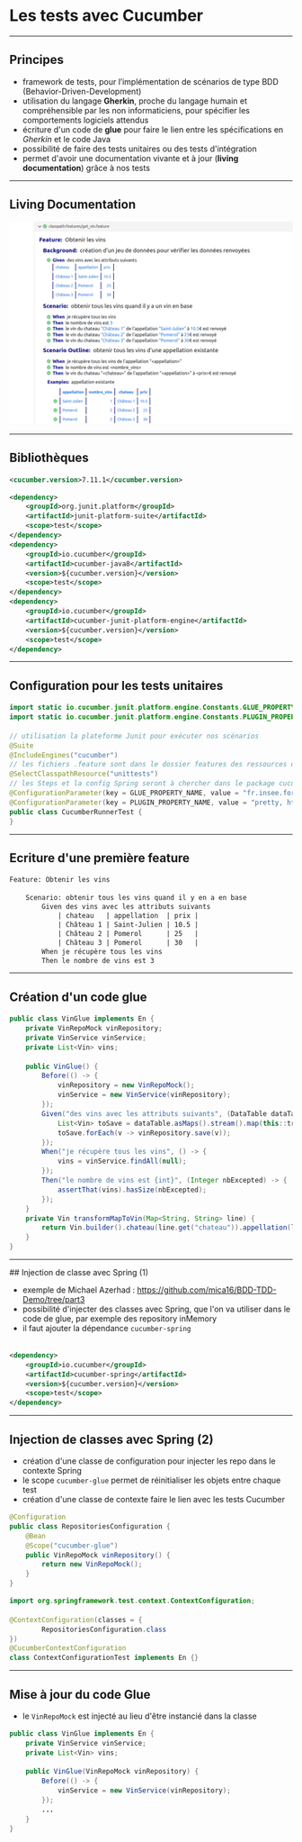 # Les tests avec Cucumber

----

## Principes

- framework de tests, pour l’implémentation de scénarios de type BDD (Behavior-Driven-Development)
- utilisation du langage **Gherkin**, proche du langage humain et compréhensible par les non informaticiens, pour spécifier les comportements logiciels attendus
- écriture d'un code de **glue** pour faire le lien entre les spécifications en *Gherkin* et le code Java
- possibilité de faire des tests unitaires ou des tests d'intégration
- permet d'avoir une documentation vivante et à jour (**living documentation**) grâce à nos tests

----

## Living Documentation

<img src="diapos/images/cucumber-report.png" alt="Rapport Cucumber" width="750" >

----

## Bibliothèques

```xml
<cucumber.version>7.11.1</cucumber.version>
```
```xml
<dependency>
	<groupId>org.junit.platform</groupId>
	<artifactId>junit-platform-suite</artifactId>
	<scope>test</scope>
</dependency>
<dependency>
	<groupId>io.cucumber</groupId>
	<artifactId>cucumber-java8</artifactId>
	<version>${cucumber.version}</version>
	<scope>test</scope>
</dependency>
<dependency>
	<groupId>io.cucumber</groupId>
	<artifactId>cucumber-junit-platform-engine</artifactId>
	<version>${cucumber.version}</version>
	<scope>test</scope>
</dependency>
```

----

## Configuration pour les tests unitaires

```java
import static io.cucumber.junit.platform.engine.Constants.GLUE_PROPERTY_NAME;
import static io.cucumber.junit.platform.engine.Constants.PLUGIN_PROPERTY_NAME;

// utilisation la plateforme Junit pour exécuter nos scénarios
@Suite
@IncludeEngines("cucumber")
// les fichiers .feature sont dans le dossier features des ressources de tests
@SelectClasspathResource("unittests")
// les Steps et la config Spring seront à chercher dans le package cucumber
@ConfigurationParameter(key = GLUE_PROPERTY_NAME, value = "fr.insee.formationapirest.unittests")
@ConfigurationParameter(key = PLUGIN_PROPERTY_NAME, value = "pretty, html:target/rapport-cucumber-unit-tests.html")
public class CucumberRunnerTest {
}
```

----

## Ecriture d'une première feature

```gherkin
Feature: Obtenir les vins

    Scenario: obtenir tous les vins quand il y en a en base
        Given des vins avec les attributs suivants
            | chateau   | appellation  | prix |
            | Château 1 | Saint-Julien | 10.5 |
            | Château 2 | Pomerol      | 25   |
            | Château 3 | Pomerol      | 30   |
        When je récupère tous les vins
        Then le nombre de vins est 3
```

----

## Création d'un code glue

```java
public class VinGlue implements En {
    private VinRepoMock vinRepository;
    private VinService vinService;
    private List<Vin> vins;

    public VinGlue() {
        Before(() -> {
            vinRepository = new VinRepoMock();
            vinService = new VinService(vinRepository);
        });
        Given("des vins avec les attributs suivants", (DataTable dataTable) -> {
            List<Vin> toSave = dataTable.asMaps().stream().map(this::transformMapToVin).toList();
            toSave.forEach(v -> vinRepository.save(v));
        });
        When("je récupère tous les vins", () -> {
            vins = vinService.findAll(null);
        });
        Then("le nombre de vins est {int}", (Integer nbExcepted) -> {
            assertThat(vins).hasSize(nbExcepted);
        });
    }
    private Vin transformMapToVin(Map<String, String> line) {
        return Vin.builder().chateau(line.get("chateau")).appellation(line.get("appellation")).prix(Double.valueOf(line.get("prix"))).build();
    }
}
```

----

## Injection de classe avec Spring (1)

- exemple de Michael Azerhad : https://github.com/mica16/BDD-TDD-Demo/tree/part3
- possibilité d'injecter des classes avec Spring, que l'on va utiliser dans le code de glue, par exemple des repository inMemory
- il faut ajouter la dépendance `cucumber-spring`

```xml

<dependency>
	<groupId>io.cucumber</groupId>
	<artifactId>cucumber-spring</artifactId>
	<version>${cucumber.version}</version>
	<scope>test</scope>
</dependency>
```

----

## Injection de classes avec Spring (2)

- création d'une classe de configuration pour injecter les repo dans le contexte Spring
- le scope `cucumber-glue` permet de réinitialiser les objets entre chaque test
- création d'une classe de contexte faire le lien avec les tests Cucumber

```java
@Configuration
public class RepositoriesConfiguration {
    @Bean
    @Scope("cucumber-glue")
    public VinRepoMock vinRepository() {
        return new VinRepoMock();
    }
}
```
```java
import org.springframework.test.context.ContextConfiguration;

@ContextConfiguration(classes = {
        RepositoriesConfiguration.class
})
@CucumberContextConfiguration
class ContextConfigurationTest implements En {}
```

----

## Mise à jour du code Glue

- le `VinRepoMock` est injecté au lieu d'être instancié dans la classe

```java
public class VinGlue implements En {
    private VinService vinService;
    private List<Vin> vins;

    public VinGlue(VinRepoMock vinRepository) {
        Before(() -> {
            vinService = new VinService(vinRepository);
        });
        ...
    }
}
```
